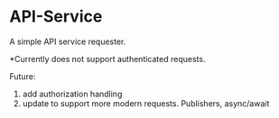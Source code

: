 # API-Service

A simple API service requester. 

*Currently does not support authenticated requests.

Future:
1. add authorization handling
2. update to support more modern requests. Publishers, async/await
